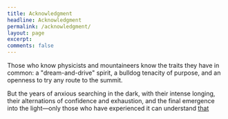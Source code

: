 ```yaml
---
title: Acknowledgment
headline: Acknowledgment
permalink: /acknowledgment/
layout: page
excerpt:
comments: false
---
```



Those who know physicists and mountaineers know the
traits they have in common: a "dream-and-drive" spirit, a
bulldog tenacity of purpose, and an openness to try any route
to the summit. 

But the years of anxious searching in the dark, with their intense
longing, their alternations of confidence and exhaustion, and the 
final emergence into the light—only those who have experienced it 
can understand <a href="https://www.nasonline.org/wp-content/uploads/2024/06/einstein-albert.pdf">that</a>


